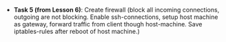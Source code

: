 + **Task 5 (from Lesson 6)**:  Create firewall (block all incoming connections, outgoing are not blocking. Enable ssh-connections, setup host machine as gateway, forward traffic from client though host-machine. Save iptables-rules after reboot of host machine.)